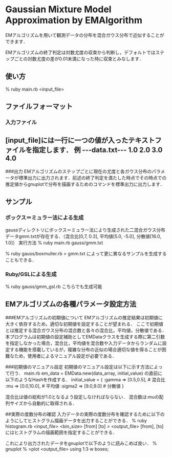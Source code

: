 # Gaussian Mixture Model Approximation by EMAlgorithm
EMアルゴリズムを用いて観測データの分布を混合ガウス分布で近似することができます．

EMアルゴリズムの終了判定は対数尤度の収束から判断し，デフォルトではステップごとの対数尤度の差が0.01未満になった時に収束とみなします．



## 使い方
% ruby main.rb <input_file>

## ファイルフォーマット
### 入力ファイル
[input_file]には一行に一つの値が入ったテキストファイルを指定します．
例
---data.txt---
1.0
2.0
3.0
4.0
--------------

###出力
EMアルゴリズムのステップごとに現在の尤度と各ガウス分布のパラメータが標準出力に出力されます．前述の終了判定を満たした時点でその時点での推定値からgnuplotで分布を描画するためのコマンドを標準出力に出力します．

## サンプル
### ボックス＝ミュラー法による生成
gaussディレクトリにボックス＝ミュラー法により生成された二混合ガウス分布データgmm.txtが存在する．（混合比[0,7, 0.3], 平均値[5.0, -5.0], 分散値[16.0, 1.0]）
実行方法
% ruby main.rb gauss/gmm.txt

% ruby gauss/boxmuller.rb > gmm.txt
によって更に異なるサンプルを生成することもできる．

### Ruby/GSLによる生成
% ruby gauss/gmm_gsl.rb
こちらでも生成可能

## EMアルゴリズムの各種パラメータ設定方法
###EMアルゴリズムの初期値について
EMアルゴリズムの推定結果は初期値に大きく依存するため，適切な初期値を設定することが望まれる．
ここで初期値とは推定する混合ガウス分布の混合数と各々の混合比，平均値，分散値である．
本プログラムは初期値の設定補助としてEMDataクラスを生成する際に第二引数を指定しなかった場合，混合比，平均値を混合数や入力データからランダムに設定する機能を搭載しているが，複雑な分布の近似の場合適切な値を得ることが困難なため，使用者によるマニュアル設定が必要である．


###初期値のマニュアル設定
初期値のマニュアル設定は以下に示す方法によって行う．
main.rb
em_data = EMData.new(data_array, initial_value)
の直前に以下のようなHashを作成する．
initial_value = {
  :gamma => [0.5,0.5], # 混合比
  :mu => [0.0,10.0],   # 平均値
  :sigma2 => [9.0,9.0] # 分散値
}

混合比は値の総和が1.0となるよう設定しなければならない．
混合数は:muの配列サイズから自動的に取得される．

##実際の度数分布の確認
入力データの実際の度数分布を確認するために以下のようにしてヒストグラム描画データを出力することができる．
% ruby histogram.rb <input_file> <bin_size> [from] [to] > <output_file>
[from], [to]にはヒストグラムの描画範囲を指定することができる．

これにより出力されたデータをgnuplotで以下のように読みこめば良い．
% gnuplot
% >plot <output_file> using 1:3 w boxes;


